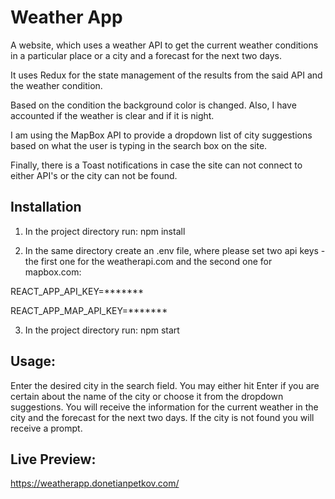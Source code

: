 # Weather App 

A website, which uses a weather API to get the current weather conditions in a particular place or a city and a forecast for the next two days. 

It uses Redux for the state management of the results from the said API and the weather condition.

Based on the condition the background color is changed. Also, I have accounted if the weather is clear and if it is night.

I am using the MapBox API to provide a dropdown list of city suggestions based on what the user is typing in the search box on the site. 

Finally, there is a Toast notifications in case the site can not connect to either API's or the city can not be found.

## Installation

1. In the project directory run: npm install

2. In the same directory create an .env file, where please set two api keys - the first one for the weatherapi.com and the second one for mapbox.com:

REACT_APP_API_KEY=*******

REACT_APP_MAP_API_KEY=*******

3. In the project directory run: npm start

## Usage: 

Enter the desired city in the search field. You may either hit Enter if you are certain about the name of the city or choose it from the dropdown suggestions. You will receive the information for the current weather in the city and the forecast for the next two days. If the city is not found you will receive a prompt. 

## Live Preview: 

https://weatherapp.donetianpetkov.com/
